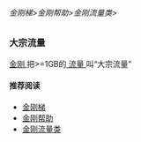 ###### 金刚梯>金刚帮助>金刚流量类>
### 大宗流量
[ 金刚 ](https://github.com/a2zitpro/web/blob/master/a2zitpro.md)把>=1GB的[ 流量 ](https://github.com/a2zitpro/web/blob/master/kkdatatraffic.md)叫“大宗流量”

#### 推荐阅读
- [金刚梯](https://github.com/a2zitpro/web/blob/master/dlb.md)
- [金刚帮助](https://github.com/a2zitpro/web/blob/master/list_helpkkvpn.md)
- [金刚流量类](https://github.com/a2zitpro/web/blob/master/list_kkdatatraffic.md)
